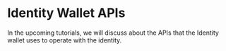 # Identity Wallet APIs

In the upcoming tutorials, we will discuss about the APIs that the Identity wallet uses to operate with the identity.



 

 

